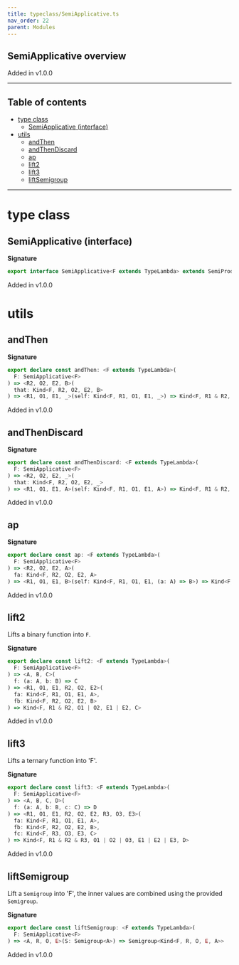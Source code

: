 ```yaml
---
title: typeclass/SemiApplicative.ts
nav_order: 22
parent: Modules
---
```


## SemiApplicative overview

Added in v1.0.0

---

<h2 class="text-delta">Table of contents</h2>

- [type class](#type-class)
  - [SemiApplicative (interface)](#semiapplicative-interface)
- [utils](#utils)
  - [andThen](#andthen)
  - [andThenDiscard](#andthendiscard)
  - [ap](#ap)
  - [lift2](#lift2)
  - [lift3](#lift3)
  - [liftSemigroup](#liftsemigroup)

---

# type class

## SemiApplicative (interface)

**Signature**

```ts
export interface SemiApplicative<F extends TypeLambda> extends SemiProduct<F>, Covariant<F> {}
```

Added in v1.0.0

# utils

## andThen

**Signature**

```ts
export declare const andThen: <F extends TypeLambda>(
  F: SemiApplicative<F>
) => <R2, O2, E2, B>(
  that: Kind<F, R2, O2, E2, B>
) => <R1, O1, E1, _>(self: Kind<F, R1, O1, E1, _>) => Kind<F, R1 & R2, O2 | O1, E2 | E1, B>
```

Added in v1.0.0

## andThenDiscard

**Signature**

```ts
export declare const andThenDiscard: <F extends TypeLambda>(
  F: SemiApplicative<F>
) => <R2, O2, E2, _>(
  that: Kind<F, R2, O2, E2, _>
) => <R1, O1, E1, A>(self: Kind<F, R1, O1, E1, A>) => Kind<F, R1 & R2, O2 | O1, E2 | E1, A>
```

Added in v1.0.0

## ap

**Signature**

```ts
export declare const ap: <F extends TypeLambda>(
  F: SemiApplicative<F>
) => <R2, O2, E2, A>(
  fa: Kind<F, R2, O2, E2, A>
) => <R1, O1, E1, B>(self: Kind<F, R1, O1, E1, (a: A) => B>) => Kind<F, R1 & R2, O2 | O1, E2 | E1, B>
```

Added in v1.0.0

## lift2

Lifts a binary function into `F`.

**Signature**

```ts
export declare const lift2: <F extends TypeLambda>(
  F: SemiApplicative<F>
) => <A, B, C>(
  f: (a: A, b: B) => C
) => <R1, O1, E1, R2, O2, E2>(
  fa: Kind<F, R1, O1, E1, A>,
  fb: Kind<F, R2, O2, E2, B>
) => Kind<F, R1 & R2, O1 | O2, E1 | E2, C>
```

Added in v1.0.0

## lift3

Lifts a ternary function into 'F'.

**Signature**

```ts
export declare const lift3: <F extends TypeLambda>(
  F: SemiApplicative<F>
) => <A, B, C, D>(
  f: (a: A, b: B, c: C) => D
) => <R1, O1, E1, R2, O2, E2, R3, O3, E3>(
  fa: Kind<F, R1, O1, E1, A>,
  fb: Kind<F, R2, O2, E2, B>,
  fc: Kind<F, R3, O3, E3, C>
) => Kind<F, R1 & R2 & R3, O1 | O2 | O3, E1 | E2 | E3, D>
```

Added in v1.0.0

## liftSemigroup

Lift a `Semigroup` into 'F', the inner values are combined using the provided `Semigroup`.

**Signature**

```ts
export declare const liftSemigroup: <F extends TypeLambda>(
  F: SemiApplicative<F>
) => <A, R, O, E>(S: Semigroup<A>) => Semigroup<Kind<F, R, O, E, A>>
```

Added in v1.0.0
